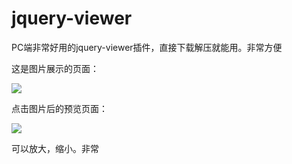 ﻿# jquery-viewer
PC端非常好用的jquery-viewer插件，直接下载解压就能用。非常方便

这是图片展示的页面：

![](https://raw.githubusercontent.com/liuzhou1/jquery-viewer/master/jquery-viewer/img/img.png)

点击图片后的预览页面：

![](https://raw.githubusercontent.com/liuzhou1/jquery-viewer/master/jquery-viewer/img/preview-img.png)

可以放大，缩小。非常



